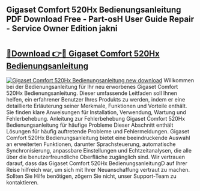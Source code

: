 ## Gigaset Comfort 520Hx Bedienungsanleitung PDF Download Free - Part-osH User Guide Repair - Service Owner Edition jakni

# <h2><a href="http://df0hkh.blite.top/?on=Gigaset+Comfort+520Hx+Bedienungsanleitung">🔗Download 👉🔴 Gigaset Comfort 520Hx Bedienungsanleitung</a></h2>

[![Gigaset Comfort 520Hx Bedienungsanleitung new download](https://i.imgur.com/lujVjoI.png)](http://df0hkh.blite.top/?on=Gigaset+Comfort+520Hx+Bedienungsanleitung)
Willkommen bei der Bedienungsanleitung für Ihr neu erworbenes Gigaset Comfort 520Hx Bedienungsanleitung. Dieser umfassende Leitfaden soll Ihnen helfen, ein erfahrener Benutzer Ihres Produkts zu werden, indem er eine detaillierte Erläuterung seiner Merkmale, Funktionen und Vorteile enthält. Sie finden klare Anweisungen für Installation, Verwendung, Wartung und Fehlerbehebung. Anleitung zur Fehlerbehebung Gigaset Comfort 520Hx Bedienungsanleitung für häufige Probleme Dieser Abschnitt enthält Lösungen für häufig auftretende Probleme und Fehlermeldungen. Gigaset Comfort 520Hx Bedienungsanleitung bietet eine beeindruckende Auswahl an erweiterten Funktionen, darunter Sprachsteuerung, automatische Synchronisierung, anpassbare Einstellungen und Echtzeitanalysen, die alle über die benutzerfreundliche Oberfläche zugänglich sind. Wir vertrauen darauf, dass das Gigaset Comfort 520Hx BedienungsanleitungD auf Ihrer Reise hilfreich war, um sich mit Ihrer Neuanschaffung vertraut zu machen. Sollten Sie Hilfe benötigen, zögern Sie nicht, unser Support-Team zu kontaktieren.
